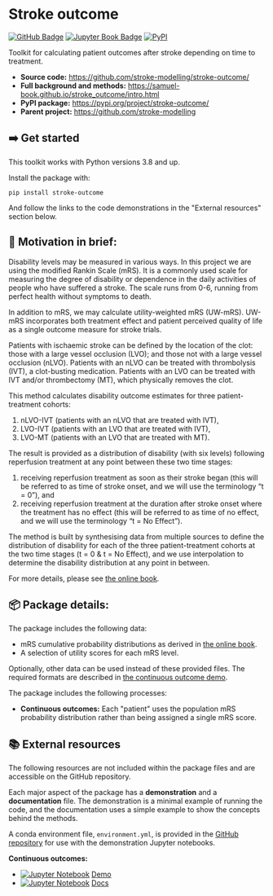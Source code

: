 # Stroke outcome


[![GitHub Badge][github-img]][github-link] [![Jupyter Book Badge][jupyterbooks-img]][jupyterbooks-link] [![PyPI][pypi-img]][pypi-link]

Toolkit for calculating patient outcomes after stroke depending on time to treatment.

+ __Source code:__ https://github.com/stroke-modelling/stroke-outcome/
+ __Full background and methods:__ https://samuel-book.github.io/stroke_outcome/intro.html
+ __PyPI package:__ https://pypi.org/project/stroke-outcome/
+ __Parent project:__ https://github.com/stroke-modelling

## ➡️ Get started

This toolkit works with Python versions 3.8 and up.

Install the package with:

    pip install stroke-outcome

And follow the links to the code demonstrations in the "External resources" section below.

## 🏥 Motivation in brief:

Disability levels may be measured in various ways. In this project we are using the modified Rankin Scale (mRS). It is a commonly used scale for measuring the degree of disability or dependence in the daily activities of people who have suffered a stroke. The scale runs from 0-6, running from perfect health without symptoms to death.

In addition to mRS, we may calculate utility-weighted mRS (UW-mRS). UW-mRS incorporates both treatment effect and patient perceived quality of life as a single outcome measure for stroke trials.

Patients with ischaemic stroke can be defined by the location of the clot: those with a large vessel occlusion (LVO); and those not with a large vessel occlusion (nLVO). Patients with an nLVO can be treated with thrombolysis (IVT), a clot-busting medication. Patients with an LVO can be treated with IVT and/or thrombectomy (MT), which physically removes the clot. 

This method calculates disability outcome estimates for three patient-treatment cohorts: 
1) nLVO-IVT (patients with an nLVO that are treated with IVT), 
2) LVO-IVT (patients with an LVO that are treated with IVT), 
3) LVO-MT (patients with an LVO that are treated with MT). 

The result is provided as a distribution of disability (with six levels) following reperfusion treatment at any point between these two time stages: 
1) receiving reperfusion treatment as soon as their stroke began (this will be referred to as time of stroke onset, and we will use the terminology “t = 0”), and 
2) receiving reperfusion treatment at the duration after stroke onset where the treatment has no effect (this will be referred to as time of no effect, and we will use the terminology “t = No Effect”).

The method is built by synthesising data from multiple sources to define the distribution of disability for each of the three patient-treatment cohorts at the two time stages (t = 0 & t = No Effect), and we use interpolation to determine the disability distribution at any point in between.

For more details, please see [the online book][jupyterbooks-link].

## 📦 Package details:
The package includes the following data:
+ mRS cumulative probability distributions as derived in [the online book][jupyterbooks-link].
+ A selection of utility scores for each mRS level.

Optionally, other data can be used instead of these provided files. The required formats are described in [the continuous outcome demo][jupyternotebook-continuous-link].

The package includes the following processes:
+ __Continuous outcomes:__ Each "patient" uses the population mRS probability distribution rather than being assigned a single mRS score.


## 📚 External resources

The following resources are not included within the package files and are accessible on the GitHub repository.

Each major aspect of the package has a __demonstration__ and a __documentation__ file. The demonstration is a minimal example of running the code, and the documentation uses a simple example to show the concepts behind the methods.

A conda environment file, `environment.yml`, is provided in the [GitHub repository][github-link] for use with the demonstration Jupyter notebooks.

__Continuous outcomes:__
  + [![Jupyter Notebook][jupyternotebook-img]][jupyternotebook-continuous-link] [Demo][jupyternotebook-continuous-link] 
  + [![Jupyter Notebook][jupyternotebook-img]][documentation-continuous-link] [Docs][documentation-continuous-link]



[github-img]: https://img.shields.io/badge/github-%23121011.svg?style=for-the-badge&logo=github&logoColor=white
[github-link]: https://github.com/stroke-modelling/stroke-outcome/

[pypi-img]: https://img.shields.io/pypi/v/stroke-outcome?label=pypi%20package
[pypi-link]: https://pypi.org/project/stroke-outcome/

[jupyterbooks-img]: https://jupyterbook.org/badge.svg
[jupyterbooks-link]: https://samuel-book.github.io/stroke_outcome/intro.html

[jupyternotebook-img]: https://img.shields.io/badge/jupyter-%23FA0F00.svg?style=for-the-badge&logo=jupyter&logoColor=white
[jupyternotebook-continuous-link]: https://github.com/stroke-modelling/stroke-outcome/blob/main/demo/demo_continuous_outcomes.ipynb
[documentation-continuous-link]: https://github.com/stroke-modelling/stroke-outcome/blob/main/docs/docs_continuous_outcome.ipynb